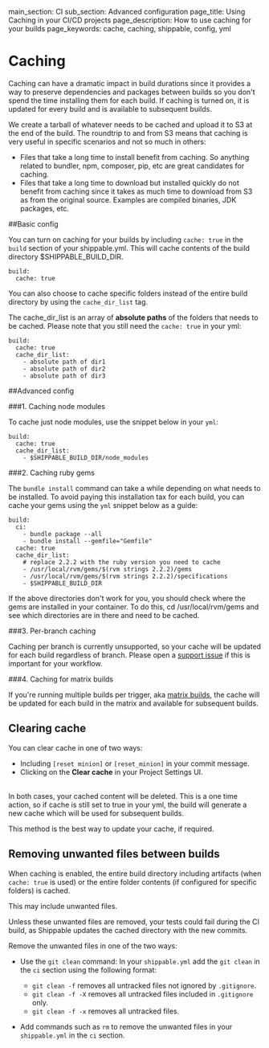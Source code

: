 main_section: CI
sub_section: Advanced configuration
page_title: Using Caching in your CI/CD projects
page_description: How to use caching for your builds
page_keywords: cache, caching, shippable, config, yml


# Caching

Caching can have a dramatic impact in build durations since it provides a way to preserve dependencies and packages between builds so you don't spend the time installing them for each build. If caching is turned on, it is updated for every build and is available to subsequent builds.

We create a tarball of whatever needs to be cached and upload it to S3 at the end of the build. The roundtrip to and from S3 means that caching is very useful in specific scenarios and not so much in others:

*  Files that take a long time to install benefit from caching. So anything related to bundler, npm, composer, pip, etc are great candidates for caching.
*  Files that take a long time to download but installed quickly do not benefit from caching since it takes as much time to download from S3 as from the original source. Examples are compiled binaries, JDK packages, etc.

##Basic config

You can turn on caching for your builds by including `cache: true` in the `build` section of your shippable.yml. This will cache contents of the build directory $SHIPPABLE_BUILD_DIR.

```
build:
  cache: true
```

You can also choose to cache specific folders instead of the entire build directory by using the `cache_dir_list` tag.

The cache_dir_list is an array of **absolute paths** of the folders that needs to be cached. Please note that you still need the `cache: true` in your yml:

```
build:
  cache: true
  cache_dir_list:
    - absolute path of dir1
    - absolute path of dir2
    - absolute path of dir3
```

##Advanced config

###1. Caching node modules

To cache just node modules, use the snippet below in your `yml`:

```
build:
  cache: true
  cache_dir_list:
    - $SHIPPABLE_BUILD_DIR/node_modules
```

###2. Caching ruby gems

The `bundle install` command can take a while depending on what needs to be installed. To avoid paying this installation tax for each build, you can cache your gems using the `yml` snippet below as a guide:

```
build:
  ci:
    - bundle package --all
    - bundle install --gemfile="Gemfile"
  cache: true
  cache_dir_list:
    # replace 2.2.2 with the ruby version you need to cache
    - /usr/local/rvm/gems/$(rvm strings 2.2.2)/gems
    - /usr/local/rvm/gems/$(rvm strings 2.2.2)/specifications
    - $SHIPPABLE_BUILD_DIR

```
If the above directories don't work for you, you should check where the gems are installed in your container. To do this, cd /usr/local/rvm/gems and see which directories are in there and need to be cached.

###3. Per-branch caching

Caching per branch is currently unsupported, so your cache will be updated for each build regardless of branch. Please open a [support issue](https://www.github.com/Shippable/support/issues) if this is important for your workflow.

###4. Caching for matrix builds

If you're running multiple builds per trigger, aka [matrix builds](matrix-builds/), the cache will be updated for each build in the matrix and available for subsequent builds.

## Clearing cache
You can clear cache in one of two ways:

*  Including ``[reset minion]`` or ``[reset_minion]`` in your commit message.
*  Clicking on the **Clear cache** in your Project Settings UI.

<br>
In both cases, your cached content will be deleted. This is a one time action, so if cache is still set to true in your yml, the build will generate a new cache which will be used for subsequent builds.

This method is the best way to update your cache, if required.

## Removing unwanted files between builds
When caching is enabled, the entire build directory including artifacts (when `cache: true` is used) or the entire folder contents (if configured for specific folders) is cached.

This may include unwanted files.

Unless these unwanted files are removed, your tests could fail during the CI build, as Shippable updates the cached directory with the new commits.

Remove the unwanted files in one of the two ways:

*  Use the `git clean` command: In your `shippable.yml` add the `git clean` in the `ci` section using the following format:
    -  `git clean -f` removes all untracked files not ignored by `.gitignore`.
    -  `git clean -f -X` removes all untracked files included in `.gitignore` only.
    -  `git clean -f -x` removes all untracked files.

*  Add commands such as `rm` to remove the unwanted files in your `shippable.yml` in the `ci` section.  
